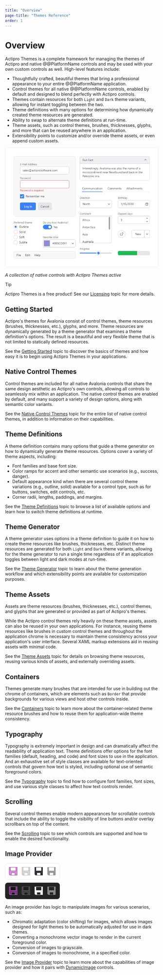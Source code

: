 ```yaml
---
title: "Overview"
page-title: "Themes Reference"
order: 1
---
```

# Overview

Actipro Themes is a complete framework for managing the themes of Actipro and native @@PlatformName controls and may be used with your own custom controls as well.  High-level features include:

- Thoughtfully crafted, beautiful themes that bring a professional appearance to your entire @@PlatformName application.
- Control themes for all native @@PlatformName controls, enabled by default and designed to blend perfectly with Actipro controls.
- Themes contain resources for both `Light` and `Dark` theme variants, allowing for instant toggling between the two.
- Theme definitions with many options for determining how dynamically created theme resources are generated.
- Ability to swap to alternate theme definitions at run-time.
- Theme assets, such as control themes, brushes, thicknesses, glyphs, and more that can be reused anywhere in an application.
- Extensibility points to customize and/or override theme assets, or even append custom assets.

![Screenshot](images/overview.png)

*A collection of native controls with Actipro Themes active*

> [!TIP]
> Actipro Themes is a free product!  See our [Licensing](../licensing.md) topic for more details.

## Getting Started

Actipro's themes for Avalonia consist of control themes, theme resources (brushes, thicknesses, etc.), glyphs, and more.  Theme resources are dynamically generated by a theme generator that examines a theme definition's options.  The result is a beautiful and very flexible theme that is not limited to statically defined resources.

See the [Getting Started](getting-started.md) topic to discover the basics of themes and how easy it is to begin using Actipro Themes in your applications.

## Native Control Themes

Control themes are included for all native Avalonia controls that share the same design aesthetic as Actipro's own controls, allowing all controls to seamlessly mix within an application.  The native control themes are enabled by default, and many support a variety of design options, along with semantic color variants.

See the [Native Control Themes](native-control-themes.md) topic for the entire list of native control themes, in addition to information on their capabilities.

## Theme Definitions

A theme definition contains many options that guide a theme generator on how to dynamically generate theme resources.  Options cover a variety of theme aspects, including:

- Font families and base font size.
- Color ramps for accent and other semantic use scenarios (e.g., success, danger).
- Default appearance kind when there are several control theme variations (e.g., outline, solid) available for a control type, such as for buttons, switches, edit controls, etc.
- Corner radii, lengths, paddings, and margins.

See the [Theme Definitions](theme-definitions.md) topic to browse a list of available options and learn how to switch theme definitions at runtime.

## Theme Generator

A theme generator uses options in a theme definition to guide it on how to create theme resources like brushes, thicknesses, etc.  Distinct theme resources are generated for both `Light` and `Dark` theme variants, allowing for the theme generator to run a single time regardless of if an application toggles between light and dark modes at run-time.

See the [Theme Generator](theme-generator.md) topic to learn about the theme generation workflow and which extensibility points are available for customization purposes.

## Theme Assets

Assets are theme resources (brushes, thicknesses, etc.), control themes, and glyphs that are generated or provided as part of Actipro's themes.

While the Actipro control themes rely heavily on these theme assets, assets can also be reused in your own applications.  For instance, reusing theme resources like brushes in custom control themes and throughout the application chrome is necessary to maintain theme consistency across your application's user interface.  Several XAML markup extensions aid in reusing assets with minimal code.

See the [Theme Assets](theme-assets.md) topic for details on browsing theme resources, reusing various kinds of assets, and externally overriding assets.

## Containers

Themes generate many brushes that are intended for use in building out the chrome of containers, which are elements such as `Border` that provide backgrounds for various views and host other controls inside.

See the [Containers](containers.md) topic to learn more about the container-related theme resource brushes and how to reuse them for application-wide theme consistency.

## Typography

Typography is extremely important in design and can dramatically affect the readability of application text.  Theme definitions offer options for the font families (default, heading, and code) and font sizes to use in the application.  And an exhaustive set of style classes are available for text-oriented controls that govern how text is styled, including optional use of semantic foreground colors.

See the [Typography](typography.md) topic to find how to configure font families, font sizes, and use various style classes to affect how text controls render.

## Scrolling

Several control themes enable modern appearances for scrollable controls that include the ability to toggle the visibility of line buttons and/or overlay scrollbars on top of the content.

See the [Scrolling](scrolling.md) topic to see which controls are supported and how to enable the desired functionality.

## Image Provider

![Screenshot](../shared/images/dynamicimage-multi.png)

An image provider has logic to manipulate images for various scenarios, such as:

- Chromatic adaptation (color shifting) for images, which allows images designed for light themes to be automatically adjusted for use in dark themes.
- Converting a monochrome vector image to render in the current foreground color.
- Conversion of images to grayscale.
- Conversion of images to monochrome, in a specified color.

See the [Image Provider](image-provider.md) topic to learn more about the capabilities of image provider and how it pairs with [DynamicImage](../shared/controls/dynamic-image.md) controls.
